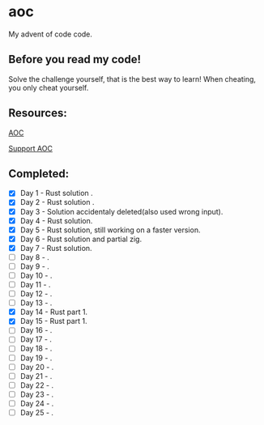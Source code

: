 # aoc
My advent of code code. 

## Before you read my code!
Solve the challenge yourself, that is the best way to learn!
When cheating, you only cheat yourself.

## Resources:

[AOC](https://adventofcode.com/2023/)

[Support AOC](https://adventofcode.com/2023/support)

## Completed:

- [x] Day 1  - Rust solution .
- [x] Day 2  - Rust solution .
- [x] Day 3  - Solution accidentaly deleted(also used wrong input).
- [x] Day 4  - Rust solution.
- [x] Day 5  - Rust solution, still working on a faster version.
- [x] Day 6  - Rust solution and partial zig.
- [x] Day 7  - Rust solution.
- [ ] Day 8  - .
- [ ] Day 9  - .
- [ ] Day 10 - .
- [ ] Day 11 - .
- [ ] Day 12 - .
- [ ] Day 13 - .
- [x] Day 14 - Rust part 1.
- [x] Day 15 - Rust part 1.
- [ ] Day 16 - .
- [ ] Day 17 - .
- [ ] Day 18 - .
- [ ] Day 19 - .
- [ ] Day 20 - .
- [ ] Day 21 - .
- [ ] Day 22 - .
- [ ] Day 23 - .
- [ ] Day 24 - .
- [ ] Day 25 - .
